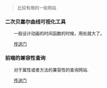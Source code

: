 > 比较有用的一些网站

### 二次贝塞尔曲线可视化工具

&emsp;&emsp;一般设计动画的时间函数的时候，用处就大了。

&emsp;&emsp;[传送门](http://cubic-bezier.com/)

### 前端的兼容性查询

&emsp;&emsp;对于属性或者方法的兼容性的查询网站.

&emsp;&emsp;[传送门](http://caniuse.com/)
